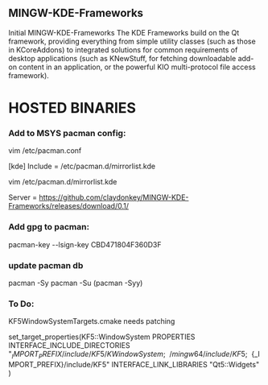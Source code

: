 ## MINGW-KDE-Frameworks
Initial MINGW-KDE-Frameworks
The KDE Frameworks build on the Qt framework, providing everything from simple utility classes (such as those in KCoreAddons) to integrated solutions for common requirements of desktop applications (such as KNewStuff, for fetching downloadable add-on content in an application, or the powerful KIO multi-protocol file access framework).

# HOSTED BINARIES
### Add to MSYS pacman config:

vim /etc/pacman.conf

[kde]
Include = /etc/pacman.d/mirrorlist.kde

vim /etc/pacman.d/mirrorlist.kde

Server = https://github.com/claydonkey/MINGW-KDE-Frameworks/releases/download/0.1/

### Add gpg to pacman:

pacman-key --lsign-key CBD471804F360D3F

### update pacman db

pacman -Sy
pacman -Su
(pacman -Syy)

### To Do:
KF5WindowSystemTargets.cmake needs patching

set_target_properties(KF5::WindowSystem PROPERTIES
  INTERFACE_INCLUDE_DIRECTORIES "${_IMPORT_PREFIX}/include/KF5/KWindowSystem;~~/mingw64/include/KF5;~~${_IMPORT_PREFIX}/include/KF5"
  INTERFACE_LINK_LIBRARIES "Qt5::Widgets"
)
